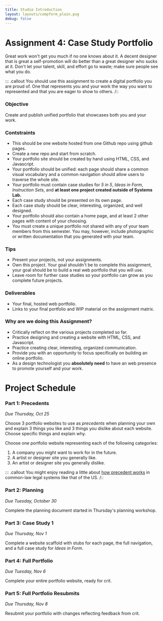```yaml
---
title: Studio Introduction
layout: layouts/compform_plain.pug
debug: false
---
```


# Assignment 4: Case Study Portfolio

Great work won't get you much if no one knows about it. A decent designer that is great a self-promotion will do better than a great designer who sucks at it. Don't let your talent, skill, and effort go to waste; make sure people see what you do. 

::: .callout
You should use this assignment to create a digital portfolio you are proud of. One that represents you and your work the way you want to represented and that you are eager to show to others. 
/::

### Objective

Create and publish unified portfolio that showcases both you and your work.

### Contstraints

- This should be one website hosted from one Github repo using github pages.
- Create a new repo and start from scratch.
- Your portfolio site should be created by hand using HTML, CSS, and Javascript.
- Your portfolio should be unified: each page should share a common visual vocabulary and a common navigation should allow users to traverse the whole site.
- Your portfolio must contain case studies for *5 in 5*, *Ideas in Form*, *Instruction Sets*, and **at least one project created outside of Systems Lab.**
- Each case study should be presented on its own page.
- Each case study should be clear, interesting, organized, and well designed.
- Your portfolio should also contain a home page, and at least 2 other pages with content of your choosing.
- You must create a unique portfolio not shared with any of your team members from this semester. You may, however, include photographic or written documentation that you generated with your team.

### Tips

- Present your projects, not your assignments.
- Own this project. Your goal shouldn't be to complete this assignment, your goal should be to build a real web portfolio that you will use.
- Leave room for further case studies so your portfolio can grow as you complete future projects.

### Deliverables

- Your final, hosted web portfolio.
- Links to your final portfolio and WIP material on the assignment matrix.

### Why are we doing this Assignment?

- Critically reflect on the various projects completed so far.
- Practice designing and creating a website with HTML, CSS, and Javascript.
- Practice creating clear, interesting, organized communication.
- Provide you with an opportunity to focus specifically on building an online portfolio.
- As a design technologist you **absolutely need** to have an web presence to promote yourself and your work.


# Project Schedule

### Part 1: Precedents

*Due Thursday, Oct 25*

Choose 3 portfolio websites to use as *precedents* when planning your own and explain 3 things you like and 3 things you dislike about each website. Choose specific things and explain why.

Choose one portfolio website representing each of the following categories:

1. A company you might want to work for in the future.
2. A artist or designer site you generally like.
3. An artist or designer site you generally dislike.

::: .callout
You might enjoy reading a little about [how precedent works](https://plato.stanford.edu/entries/legal-reas-prec/) in common-law legal systems like that of the US.
/::

### Part 2: Planning

*Due Tuesday, October 30*

Complete the planning document started in Thursday's planning workshop.

### Part 3: Case Study 1

*Due Thursday, Nov 1*

Complete a website scaffold with stubs for each page, the full navigation, and a full case study for _Ideas in Form_.

### Part 4: Full Portfolio

*Due Tuesday, Nov 6*

Complete your entire portfolio website, ready for crit.

### Part 5: Full Portfolio Resubmits

*Due Thursday, Nov 8*

Resubmit your portfolio with changes reflecting feedback from crit.
